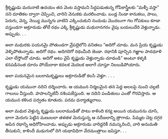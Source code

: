 ﻿శ్రీకృష్ణుడు మరునాటి ఉదయం తన వెంట వస్తామని సిద్ధపడుతున్న గోపికాస్త్రీలకు “మళ్ళీ వస్తా” నని దూతికల ద్వారా చెప్పించి, వారిని వెనుకకు మరలించాడు. బండ్ల నిండా కానుకలు, పాలు, పెరుగు, వెన్న, నెయ్యి మున్నగు వాటిని ఎక్కించుకుని నందుడు మొదలుగా గల గోపకులు కూడా వస్తుండగా అక్రూరుడు తోలే రథం ఎక్కి శ్రీకృష్ణుడు మథురానగరం వైపు బయలుదేరి వెళ్తున్నాడు. అప్పుడు. . . 

అలా మథురకు పయనమై పోతుండగా వ్రేపల్లెలోని వనితలు “అదిగో చూడు. మన ప్రియ కృష్ణుడు వెళ్ళిపోతున్నాడు. అదిగో రథం. అదిగదిగో రథంమీది జెండా. రథానికి పూన్చిన గఱ్ఱాల పాదధూళి ఎలా లేస్తోందో చూడు. అదిగో అటు వైపే కృష్ణుడు వెళ్తున్నాడు చూడండి” అంటూ కళ్ళకి కనపడినంత దూరం పోయేదాకా కదలక మెదలక అలాగే చూస్తూ నిలబడిపోయారు. 

అలా పయనమైన బలరామకృష్ణులు అక్రూరుడితో కలసి వెళ్తూ. . . . 

కృష్ణుడు యమునా నదిని దర్శించారు. ఆ యమున నిర్మలమైన తన పెద్ద అలలపై నుంచి చల్లటి గాలులు వీస్తుంది. పాపాలన్నిటినీ నశింపజేస్తుంది. ఆ నదిని పండితులు ఎంతో గౌరవిస్తారు. ఆ యమున కళింద పర్వతం కూతురు. పరమ ధన్యాత్మురాలు. 

అలా మథుర వెళ్తున్న కృష్ణుడు బలరాముడితో పాటు కాళింది కన్య అయిన యమునను చూసి, బాగా మెరుగు పెట్టిన మణులలా తళతళ మెరుస్తున్న ఆ నదీజలాన్ని త్రాగాడు. పిమ్మట చెట్ల దగ్గర ఆపిన రథాన్ని అధిరోహించాడు. అప్పుడు అక్రూరుడు వారిద్దరికీ నమస్కరించి, వారి అనుమతి తీసుకుని, కాళిందీ మడుగులో దిగి యథావిధిగా వేదమంత్రాలు జపిస్తూ. . . 

